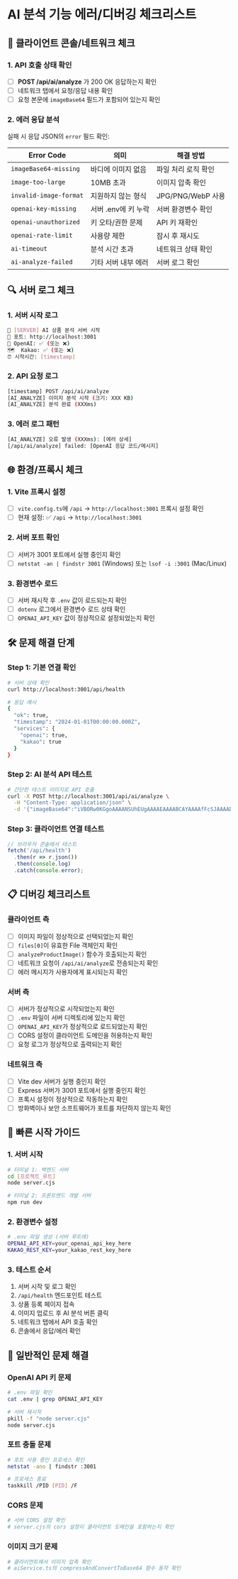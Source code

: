 # AI 분석 기능 에러/디버깅 체크리스트

## 🚨 클라이언트 콘솔/네트워크 체크

### 1. API 호출 상태 확인
- [ ] **POST /api/ai/analyze** 가 200 OK 응답하는지 확인
- [ ] 네트워크 탭에서 요청/응답 내용 확인
- [ ] 요청 본문에 `imageBase64` 필드가 포함되어 있는지 확인

### 2. 에러 응답 분석
실패 시 응답 JSON의 `error` 필드 확인:

| Error Code | 의미 | 해결 방법 |
|------------|------|-----------|
| `imageBase64-missing` | 바디에 이미지 없음 | 파일 처리 로직 확인 |
| `image-too-large` | 10MB 초과 | 이미지 압축 확인 |
| `invalid-image-format` | 지원하지 않는 형식 | JPG/PNG/WebP 사용 |
| `openai-key-missing` | 서버 .env에 키 누락 | 서버 환경변수 확인 |
| `openai-unauthorized` | 키 오타/권한 문제 | API 키 재확인 |
| `openai-rate-limit` | 사용량 제한 | 잠시 후 재시도 |
| `ai-timeout` | 분석 시간 초과 | 네트워크 상태 확인 |
| `ai-analyze-failed` | 기타 서버 내부 에러 | 서버 로그 확인 |

## 🔍 서버 로그 체크

### 1. 서버 시작 로그
```bash
🚀 [SERVER] AI 상품 분석 서버 시작
📍 포트: http://localhost:3001
🤖 OpenAI: ✅ (또는 ❌)
🗺️  Kakao: ✅ (또는 ❌)
⏰ 시작시간: [timestamp]
```

### 2. API 요청 로그
```bash
[timestamp] POST /api/ai/analyze
[AI_ANALYZE] 이미지 분석 시작 (크기: XXX KB)
[AI_ANALYZE] 분석 완료 (XXXms)
```

### 3. 에러 로그 패턴
```bash
[AI_ANALYZE] 오류 발생 (XXXms): [에러 상세]
[/api/ai/analyze] failed: [OpenAI 응답 코드/메시지]
```

## 🌐 환경/프록시 체크

### 1. Vite 프록시 설정
- [ ] `vite.config.ts`에 `/api` → `http://localhost:3001` 프록시 설정 확인
- [ ] 현재 설정: ✅ `/api` → `http://localhost:3001`

### 2. 서버 포트 확인
- [ ] 서버가 3001 포트에서 실행 중인지 확인
- [ ] `netstat -an | findstr 3001` (Windows) 또는 `lsof -i :3001` (Mac/Linux)

### 3. 환경변수 로드
- [ ] 서버 재시작 후 `.env` 값이 로드되는지 확인
- [ ] `dotenv` 로그에서 환경변수 로드 상태 확인
- [ ] `OPENAI_API_KEY` 값이 정상적으로 설정되었는지 확인

## 🛠️ 문제 해결 단계

### Step 1: 기본 연결 확인
```bash
# 서버 상태 확인
curl http://localhost:3001/api/health

# 응답 예시
{
  "ok": true,
  "timestamp": "2024-01-01T00:00:00.000Z",
  "services": {
    "openai": true,
    "kakao": true
  }
}
```

### Step 2: AI 분석 API 테스트
```bash
# 간단한 테스트 이미지로 API 호출
curl -X POST http://localhost:3001/api/ai/analyze \
  -H "Content-Type: application/json" \
  -d '{"imageBase64":"iVBORw0KGgoAAAANSUhEUgAAAAEAAAABCAYAAAAfFcSJAAAADUlEQVR42mNkYPhfDwAChwGA60e6kgAAAABJRU5ErkJggg=="}'
```

### Step 3: 클라이언트 연결 테스트
```javascript
// 브라우저 콘솔에서 테스트
fetch('/api/health')
  .then(r => r.json())
  .then(console.log)
  .catch(console.error);
```

## 📋 디버깅 체크리스트

### 클라이언트 측
- [ ] 이미지 파일이 정상적으로 선택되었는지 확인
- [ ] `files[0]`이 유효한 File 객체인지 확인
- [ ] `analyzeProductImage()` 함수가 호출되는지 확인
- [ ] 네트워크 요청이 `/api/ai/analyze`로 전송되는지 확인
- [ ] 에러 메시지가 사용자에게 표시되는지 확인

### 서버 측
- [ ] 서버가 정상적으로 시작되었는지 확인
- [ ] `.env` 파일이 서버 디렉토리에 있는지 확인
- [ ] `OPENAI_API_KEY`가 정상적으로 로드되었는지 확인
- [ ] CORS 설정이 클라이언트 도메인을 허용하는지 확인
- [ ] 요청 로그가 정상적으로 출력되는지 확인

### 네트워크 측
- [ ] Vite dev 서버가 실행 중인지 확인
- [ ] Express 서버가 3001 포트에서 실행 중인지 확인
- [ ] 프록시 설정이 정상적으로 작동하는지 확인
- [ ] 방화벽이나 보안 소프트웨어가 포트를 차단하지 않는지 확인

## 🚀 빠른 시작 가이드

### 1. 서버 시작
```bash
# 터미널 1: 백엔드 서버
cd [프로젝트_루트]
node server.cjs

# 터미널 2: 프론트엔드 개발 서버
npm run dev
```

### 2. 환경변수 설정
```bash
# .env 파일 생성 (서버 루트에)
OPENAI_API_KEY=your_openai_api_key_here
KAKAO_REST_KEY=your_kakao_rest_key_here
```

### 3. 테스트 순서
1. 서버 시작 및 로그 확인
2. `/api/health` 엔드포인트 테스트
3. 상품 등록 페이지 접속
4. 이미지 업로드 후 AI 분석 버튼 클릭
5. 네트워크 탭에서 API 호출 확인
6. 콘솔에서 응답/에러 확인

## 🔧 일반적인 문제 해결

### OpenAI API 키 문제
```bash
# .env 파일 확인
cat .env | grep OPENAI_API_KEY

# 서버 재시작
pkill -f "node server.cjs"
node server.cjs
```

### 포트 충돌 문제
```bash
# 포트 사용 중인 프로세스 확인
netstat -ano | findstr :3001

# 프로세스 종료
taskkill /PID [PID] /F
```

### CORS 문제
```bash
# 서버 CORS 설정 확인
# server.cjs의 cors 설정이 클라이언트 도메인을 포함하는지 확인
```

### 이미지 크기 문제
```bash
# 클라이언트에서 이미지 압축 확인
# aiService.ts의 compressAndConvertToBase64 함수 동작 확인
``` 